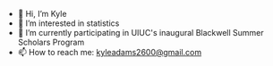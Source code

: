 - 👋 Hi, I’m Kyle
- 👀 I’m interested in statistics
- 🌱 I’m currently participating in UIUC's inaugural Blackwell Summer Scholars Program
- 📫 How to reach me: kyleadams2600@gmail.com

<!---
kyleadams2600/kyleadams2600 is a ✨ special ✨ repository because its `README.md` (this file) appears on your GitHub profile.
You can click the Preview link to take a look at your changes.
--->
